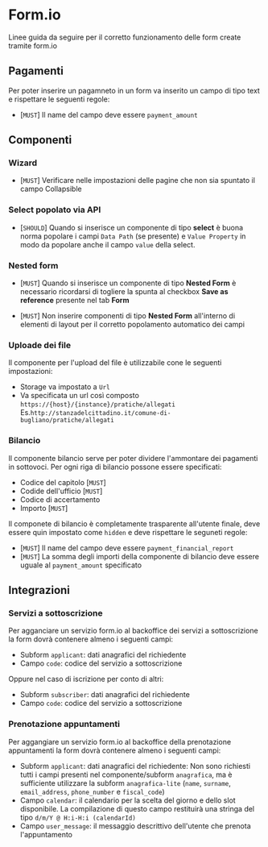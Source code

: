 # Form.io

Linee guida da seguire per il corretto funzionamento delle form create tramite form.io

## Pagamenti
Per poter inserire un pagamneto in un form va inserito un campo di tipo text e rispettare le seguenti regole:
* [`MUST`] Il name del campo deve essere `payment_amount`

## Componenti

### Wizard
* [`MUST`] Verificare nelle impostazioni delle pagine che non sia spuntato il campo Collapsible

### Select popolato via API

* [`SHOULD`] Quando si inserisce un componente di tipo **select** è buona norma popolare i campi `Data Path` (se presente)
 e `Value Property` in modo da popolare anche il campo `value` della select.

### Nested form

* [`MUST`] Quando si inserisce un componente di tipo **Nested Form** è necessario ricordarsi di togliere la spunta
al checkbox **Save as reference** presente nel tab **Form**

* [`MUST`] Non inserire componenti di tipo **Nested Form** all'interno di elementi di layout per il corretto popolamento
automatico dei campi

### Uploade dei file
Il componente per l'upload del file è utilizzabile cone le seguenti impostazioni:
*  Storage va impostato a `Url`
*  Va specificata un url così composto `https://{host}/{instance}/pratiche/allegati`
   Es.`http://stanzadelcittadino.it/comune-di-bugliano/pratiche/allegati`

### Bilancio
Il componente bilancio serve per poter dividere l'ammontare dei pagamenti in sottovoci.
Per ogni riga di bilancio possone essere specificati:
* Codice del capitolo [`MUST`]
* Codide dell'ufficio [`MUST`]
* Codice di accertamento
* Importo [`MUST`]

Il componete di bilancio è completamente trasparente all'utente finale, deve essere quin impostato come `hidden` e deve rispettare le seguneti regole:
* [`MUST`] Il name del campo deve essere `payment_financial_report`
* [`MUST`] La somma degli importi della componente di bilancio deve essere uguale al `payment_amount` specificato

## Integrazioni

### Servizi a sottoscrizione

Per agganciare un servizio form.io al backoffice dei servizi a sottoscrizione la form dovrà contenere almeno i seguenti campi:

* Subform `applicant`: dati anagrafici del richiedente
* Campo `code`: codice del servizio a sottoscrizione

Oppure nel caso di iscrizione per conto di altri:

* Subform `subscriber`: dati anagrafici del richiedente
* Campo `code`: codice del servizio a sottoscrizione

### Prenotazione appuntamenti

Per aggangiare un servizio form.io al backoffice della prenotazione appuntamenti la form dovrà contenere almeno i seguenti campi:

*  Subform `applicant`: dati anagrafici del richiedente: Non sono richiesti tutti i campi presenti nel componente/subform
`anagrafica`, ma è sufficiente utilizzare la subform `anagrafica-lite` (`name`, `surname`, `email_address`, `phone_number` e `fiscal_code`)
* Campo `calendar`: il calendario per la scelta del giorno e dello slot disponibile. La compilazione di questo campo restituirà una stringa del tipo
`d/m/Y @ H:i-H:i (calendarId)`
* Campo `user_message`: il messaggio descrittivo dell'utente che prenota l'appuntamento
